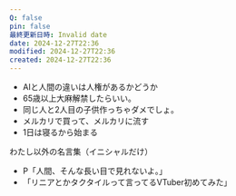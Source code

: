 ```yaml
---
Q: false
pin: false
最終更新日時: Invalid date
date: 2024-12-27T22:36
modified: 2024-12-27T22:36
created: 2024-12-27T22:36
---
```

  

- AIと人間の違いは人権があるかどうか
- 65歳以上大麻解禁したらいい。
- 同じ人と2人目の子供作っちゃダメでしょ。
- メルカリで買って、メルカリに流す
- 1日は寝るから始まる

  

  

わたし以外の名言集（イニシャルだけ）

- P「人間、そんな長い目で見れないよ。」
- 「リニアとかタクタイルって言ってるVTuber初めてみた」